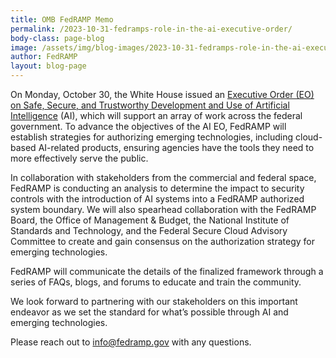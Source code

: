 ```yaml
---
title: OMB FedRAMP Memo
permalink: /2023-10-31-fedramps-role-in-the-ai-executive-order/
body-class: page-blog
image: /assets/img/blog-images/2023-10-31-fedramps-role-in-the-ai-executive-order.png
author: FedRAMP
layout: blog-page
---
```

On Monday, October 30, the White House issued an <a href="https://www.whitehouse.gov/briefing-room/presidential-actions/2023/10/30/executive-order-on-the-safe-secure-and-trustworthy-development-and-use-of-artificial-intelligence/" target="_blank" rel="noopener noreferrer">Executive Order (EO) on Safe, Secure, and Trustworthy Development and Use of Artificial Intelligence</a> (AI), which will support an array of work across the federal government. To advance the objectives of the AI EO, FedRAMP will establish strategies for authorizing emerging technologies, including cloud-based AI-related products, ensuring agencies have the tools they need to more effectively serve the public.

In collaboration with stakeholders from the commercial and federal space, FedRAMP is conducting an analysis to determine the impact to security controls with the introduction of AI systems into a FedRAMP authorized system boundary. We will also spearhead collaboration with the FedRAMP Board, the Office of Management & Budget, the National Institute of Standards and Technology, and the Federal Secure Cloud Advisory Committee to create and gain consensus on the authorization strategy for emerging technologies.

FedRAMP will communicate the details of the finalized framework through a series of FAQs, blogs, and forums to educate and train the community.

We look forward to partnering with our stakeholders on this important endeavor as we set the standard for what’s possible through AI and emerging technologies.

Please reach out to <a href="mailto:info@fedramp.gov">info@fedramp.gov</a> with any questions.
